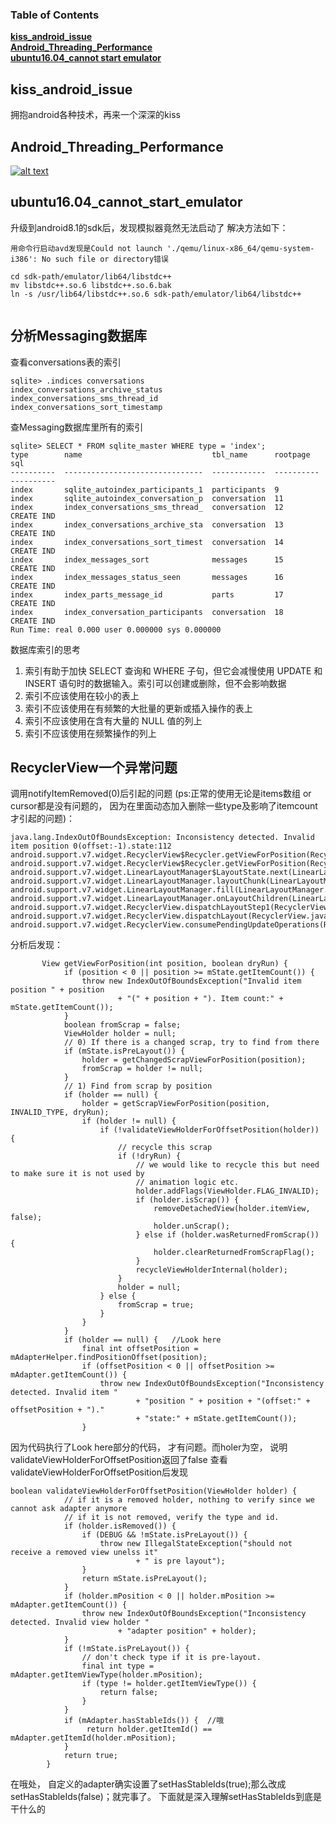 ### Table of Contents
**[kiss_android_issue](#kiss_android_issue)**<br>
**[Android_Threading_Performance](#Android_Threading_Performance)**<br>
**[ubuntu16.04_cannot start emulator](#ubuntu16.04_cannot_start_emulator)**<br>

## kiss_android_issue

拥抱android各种技术，再来一个深深的kiss

## Android_Threading_Performance

[![alt text](https://vthumb.ykimg.com/0541040856CD0EEC6A0A490451CEE5A5)](http://player.youku.com/embed/XMTQ4MDU3Nzc3Mg==)

## ubuntu16.04_cannot_start_emulator

升级到android8.1的sdk后，发现模拟器竟然无法启动了
解决方法如下：
```
用命令行启动avd发现是Could not launch './qemu/linux-x86_64/qemu-system-i386': No such file or directory错误

cd sdk-path/emulator/lib64/libstdc++
mv libstdc++.so.6 libstdc++.so.6.bak
ln -s /usr/lib64/libstdc++.so.6 sdk-path/emulator/lib64/libstdc++  


```

## 分析Messaging数据库

查看conversations表的索引
```
sqlite> .indices conversations
index_conversations_archive_status
index_conversations_sms_thread_id
index_conversations_sort_timestamp
```

查Messaging数据库里所有的索引
```
sqlite> SELECT * FROM sqlite_master WHERE type = 'index';
type        name                             tbl_name      rootpage    sql       
----------  -------------------------------  ------------  ----------  ----------
index       sqlite_autoindex_participants_1  participants  9                     
index       sqlite_autoindex_conversation_p  conversation  11                    
index       index_conversations_sms_thread_  conversation  12          CREATE IND
index       index_conversations_archive_sta  conversation  13          CREATE IND
index       index_conversations_sort_timest  conversation  14          CREATE IND
index       index_messages_sort              messages      15          CREATE IND
index       index_messages_status_seen       messages      16          CREATE IND
index       index_parts_message_id           parts         17          CREATE IND
index       index_conversation_participants  conversation  18          CREATE IND
Run Time: real 0.000 user 0.000000 sys 0.000000
```

数据库索引的思考
1. 索引有助于加快 SELECT 查询和 WHERE 子句，但它会减慢使用 UPDATE 和 INSERT 语句时的数据输入。索引可以创建或删除，但不会影响数据
2. 索引不应该使用在较小的表上
3. 索引不应该使用在有频繁的大批量的更新或插入操作的表上
4. 索引不应该使用在含有大量的 NULL 值的列上
5. 索引不应该使用在频繁操作的列上

## RecyclerView一个异常问题

调用notifyItemRemoved(0)后引起的问题 (ps:正常的使用无论是items数组 or cursor都是没有问题的，
因为在里面动态加入删除一些type及影响了itemcount才引起的问题)：
```
java.lang.IndexOutOfBoundsException: Inconsistency detected. Invalid item position 0(offset:-1).state:112 android.support.v7.widget.RecyclerView$Recycler.getViewForPosition(RecyclerView.java:4955)
android.support.v7.widget.RecyclerView$Recycler.getViewForPosition(RecyclerView.java:4913)
android.support.v7.widget.LinearLayoutManager$LayoutState.next(LinearLayoutManager.java:2029)
android.support.v7.widget.LinearLayoutManager.layoutChunk(LinearLayoutManager.java:1414)
android.support.v7.widget.LinearLayoutManager.fill(LinearLayoutManager.java:1377)
android.support.v7.widget.LinearLayoutManager.onLayoutChildren(LinearLayoutManager.java:588)
android.support.v7.widget.RecyclerView.dispatchLayoutStep1(RecyclerView.java:3211)
android.support.v7.widget.RecyclerView.dispatchLayout(RecyclerView.java:3067)
android.support.v7.widget.RecyclerView.consumePendingUpdateOperations(RecyclerView.java:1505)
```
分析后发现：
```
       View getViewForPosition(int position, boolean dryRun) {
            if (position < 0 || position >= mState.getItemCount()) {
                throw new IndexOutOfBoundsException("Invalid item position " + position
                        + "(" + position + "). Item count:" + mState.getItemCount());
            }
            boolean fromScrap = false;
            ViewHolder holder = null;
            // 0) If there is a changed scrap, try to find from there
            if (mState.isPreLayout()) {
                holder = getChangedScrapViewForPosition(position);
                fromScrap = holder != null;
            }
            // 1) Find from scrap by position
            if (holder == null) {
                holder = getScrapViewForPosition(position, INVALID_TYPE, dryRun);
                if (holder != null) {
                    if (!validateViewHolderForOffsetPosition(holder)) {
                        // recycle this scrap
                        if (!dryRun) {
                            // we would like to recycle this but need to make sure it is not used by
                            // animation logic etc.
                            holder.addFlags(ViewHolder.FLAG_INVALID);
                            if (holder.isScrap()) {
                                removeDetachedView(holder.itemView, false);
                                holder.unScrap();
                            } else if (holder.wasReturnedFromScrap()) {
                                holder.clearReturnedFromScrapFlag();
                            }
                            recycleViewHolderInternal(holder);
                        }
                        holder = null;
                    } else {
                        fromScrap = true;
                    }
                }
            }
            if (holder == null) {   //Look here
                final int offsetPosition = mAdapterHelper.findPositionOffset(position);
                if (offsetPosition < 0 || offsetPosition >= mAdapter.getItemCount()) {
                    throw new IndexOutOfBoundsException("Inconsistency detected. Invalid item "
                            + "position " + position + "(offset:" + offsetPosition + ")."
                            + "state:" + mState.getItemCount());
                }
```
因为代码执行了Look here部分的代码， 才有问题。而holer为空， 说明validateViewHolderForOffsetPosition返回了false
查看validateViewHolderForOffsetPosition后发现
```
boolean validateViewHolderForOffsetPosition(ViewHolder holder) {
            // if it is a removed holder, nothing to verify since we cannot ask adapter anymore
            // if it is not removed, verify the type and id.
            if (holder.isRemoved()) {
                if (DEBUG && !mState.isPreLayout()) {
                    throw new IllegalStateException("should not receive a removed view unelss it"
                            + " is pre layout");
                }
                return mState.isPreLayout();
            }
            if (holder.mPosition < 0 || holder.mPosition >= mAdapter.getItemCount()) {
                throw new IndexOutOfBoundsException("Inconsistency detected. Invalid view holder "
                        + "adapter position" + holder);
            }
            if (!mState.isPreLayout()) {
                // don't check type if it is pre-layout.
                final int type = mAdapter.getItemViewType(holder.mPosition);
                if (type != holder.getItemViewType()) {
                    return false;
                }
            }
            if (mAdapter.hasStableIds()) {  //哦
                 return holder.getItemId() == mAdapter.getItemId(holder.mPosition);
            }
            return true;
        }
```
在哦处， 自定义的adapter确实设置了setHasStableIds(true);那么改成setHasStableIds(false)；就完事了。
下面就是深入理解setHasStableIds到底是干什么的
